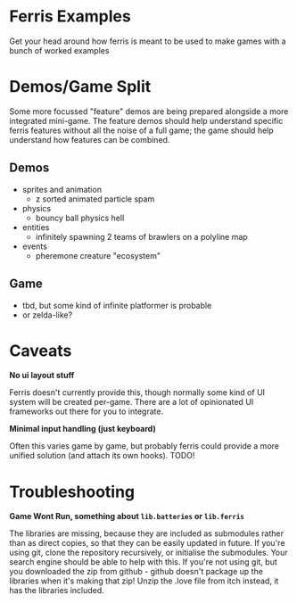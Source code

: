 # Ferris Examples

Get your head around how ferris is meant to be used to make games with a bunch of worked examples

# Demos/Game Split

Some more focussed "feature" demos are being prepared alongside a more integrated mini-game. The feature demos should help understand specific ferris features without all the noise of a full game; the game should help understand how features can be combined.

## Demos

- sprites and animation
	- z sorted animated particle spam
- physics
	- bouncy ball physics hell
- entities
	- infinitely spawning 2 teams of brawlers on a polyline map
- events
	- pheremone creature "ecosystem"

## Game

- tbd, but some kind of infinite platformer is probable
- or zelda-like?

# Caveats

**No ui layout stuff**

Ferris doesn't currently provide this, though normally some kind of UI system will be created per-game. There are a lot of opinionated UI frameworks out there for you to integrate.

**Minimal input handling (just keyboard)**

Often this varies game by game, but probably ferris could provide a more unified solution (and attach its own hooks). TODO!

# Troubleshooting

**Game Wont Run, something about `lib.batteries` or `lib.ferris`**

The libraries are missing, because they are included as submodules rather than as direct copies, so that they can be easily updated in future.
If you're using git, clone the repository recursively, or initialise the submodules.
Your search engine should be able to help with this.
If you're not using git, but you downloaded the zip from github - github doesn't package up the libraries when it's making that zip! Unzip the .love file from itch instead, it has the libraries included.
